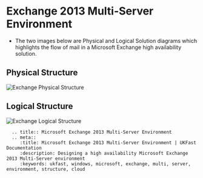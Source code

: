 # Exchange 2013 Multi-Server Environment

* The two images below are Physical and Logical Solution diagrams which highlights the flow of mail in a Microsoft Exchange high availability solution.



## Physical Structure

![Exchange Physical Structure](Files/architecture/Physical.png)


## Logical Structure

![Exchange Logical Structure](Files/architecture/Logical.png)

```eval_rst
  .. title:: Microsoft Exchange 2013 Multi-Server Environment
  .. meta::
     :title: Microsoft Exchange 2013 Multi-Server Environment | UKFast Documentation
     :description: Designing a high availability Microsoft Exchange 2013 Multi-Server environment
     :keywords: ukfast, windows, microsoft, exchange, multi, server, environment, structure, cloud
